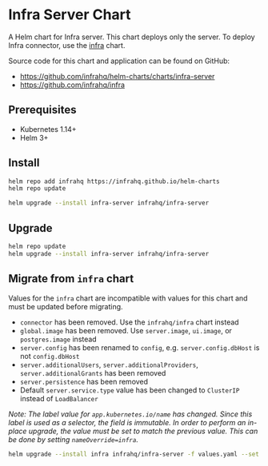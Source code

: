 # Infra Server Chart

A Helm chart for Infra server. This chart deploys only the server. To deploy Infra connector, use the [infra](https://github.com/infrahq/helm-charts/charts/infra) chart.

Source code for this chart and application can be found on GitHub:

- https://github.com/infrahq/helm-charts/charts/infra-server
- https://github.com/infrahq/infra

## Prerequisites

- Kubernetes 1.14+
- Helm 3+

## Install

```bash
helm repo add infrahq https://infrahq.github.io/helm-charts
helm repo update
```

```bash
helm upgrade --install infra-server infrahq/infra-server
```

## Upgrade

```bash
helm repo update
helm upgrade --install infra-server infrahq/infra-server
```

## Migrate from `infra` chart

Values for the `infra` chart are incompatible with values for this chart and must be updated before migrating.

* `connector` has been removed. Use the `infrahq/infra` chart instead
* `global.image` has been removed. Use `server.image`, `ui.image`, or `postgres.image` instead
* `server.config` has been renamed to `config`, e.g. `server.config.dbHost` is not `config.dbHost`
* `server.additionalUsers`, `server.additionalProviders`, `server.additionalGrants` has been removed
* `server.persistence` has been removed
* Default `server.service.type` value has been changed to `ClusterIP` instead of `LoadBalancer`

_Note: The label value for `app.kubernetes.io/name` has changed. Since this label is used as a selector, the field is immutable. In order to perform an in-place upgrade, the value must be set to match the previous value. This can be done by setting `nameOverride=infra`._

```bash
helm upgrade --install infra infrahq/infra-server -f values.yaml --set nameOverride=infra
```
